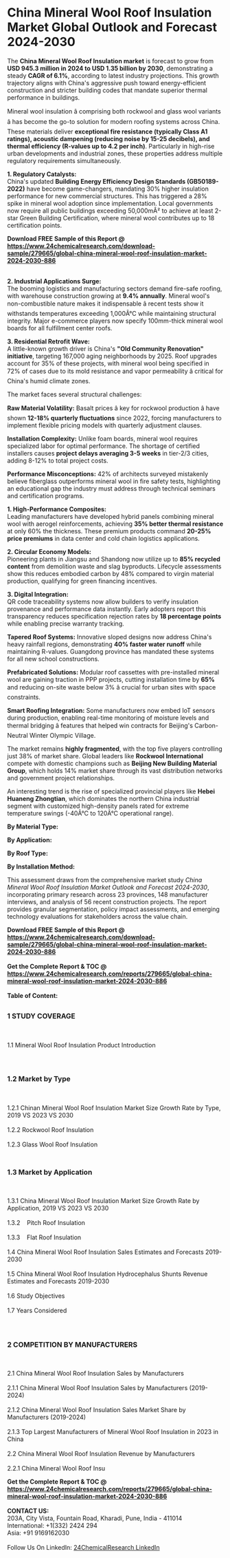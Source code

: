 <h1>China Mineral Wool Roof Insulation Market Global Outlook and Forecast 2024-2030</h1><p>The <strong>China Mineral Wool Roof Insulation market</strong> is forecast to grow from <strong>USD 945.3 million in 2024 to USD 1.35 billion by 2030</strong>, demonstrating a steady <strong>CAGR of 6.1%</strong>, according to latest industry projections. This growth trajectory aligns with China's aggressive push toward energy-efficient construction and stricter building codes that mandate superior thermal performance in buildings.</p><p>Mineral wool insulation â comprising both rockwool and glass wool variants â has become the go-to solution for modern roofing systems across China. These materials deliver <strong>exceptional fire resistance (typically Class A1 ratings), acoustic dampening (reducing noise by 15-25 decibels), and thermal efficiency (R-values up to 4.2 per inch)</strong>. Particularly in high-rise urban developments and industrial zones, these properties address multiple regulatory requirements simultaneously.</p><p><strong>1. Regulatory Catalysts:</strong><br>
China's updated <strong>Building Energy Efficiency Design Standards (GB50189-2022)</strong> have become game-changers, mandating 30% higher insulation performance for new commercial structures. This has triggered a 28% spike in mineral wool adoption since implementation. Local governments now require all public buildings exceeding 50,000mÂ² to achieve at least 2-star Green Building Certification, where mineral wool contributes up to 18 certification points.</p><div><b>Download FREE Sample of this Report @ 
            <a href="https://www.24chemicalresearch.com/download-sample/279665/global-china-mineral-wool-roof-insulation-market-2024-2030-886">
            https://www.24chemicalresearch.com/download-sample/279665/global-china-mineral-wool-roof-insulation-market-2024-2030-886</a></b></div><br><p><strong>2. Industrial Applications Surge:</strong><br>
The booming logistics and manufacturing sectors demand fire-safe roofing, with warehouse construction growing at <strong>9.4% annually</strong>. Mineral wool's non-combustible nature makes it indispensable â recent tests show it withstands temperatures exceeding 1,000Â°C while maintaining structural integrity. Major e-commerce players now specify 100mm-thick mineral wool boards for all fulfillment center roofs.</p><p><strong>3. Residential Retrofit Wave:</strong><br>
A little-known growth driver is China's <strong>"Old Community Renovation" initiative</strong>, targeting 167,000 aging neighborhoods by 2025. Roof upgrades account for 35% of these projects, with mineral wool being specified in 72% of cases due to its mold resistance and vapor permeability â critical for China's humid climate zones.</p><p>The market faces several structural challenges:</p><p><strong>Raw Material Volatility:</strong> Basalt prices â key for rockwool production â have shown <strong>12-18% quarterly fluctuations</strong> since 2022, forcing manufacturers to implement flexible pricing models with quarterly adjustment clauses.</p><p><strong>Installation Complexity:</strong> Unlike foam boards, mineral wool requires specialized labor for optimal performance. The shortage of certified installers causes <strong>project delays averaging 3-5 weeks</strong> in tier-2/3 cities, adding 8-12% to total project costs.</p><p><strong>Performance Misconceptions:</strong> 42% of architects surveyed mistakenly believe fiberglass outperforms mineral wool in fire safety tests, highlighting an educational gap the industry must address through technical seminars and certification programs.</p><p><strong>1. High-Performance Composites:</strong><br>
Leading manufacturers have developed hybrid panels combining mineral wool with aerogel reinforcements, achieving <strong>35% better thermal resistance</strong> at only 60% the thickness. These premium products command <strong>20-25% price premiums</strong> in data center and cold chain logistics applications.</p><p><strong>2. Circular Economy Models:</strong><br>
Pioneering plants in Jiangsu and Shandong now utilize up to <strong>85% recycled content</strong> from demolition waste and slag byproducts. Lifecycle assessments show this reduces embodied carbon by 48% compared to virgin material production, qualifying for green financing incentives.</p><p><strong>3. Digital Integration:</strong><br>
QR code traceability systems now allow builders to verify insulation provenance and performance data instantly. Early adopters report this transparency reduces specification rejection rates by <strong>18 percentage points</strong> while enabling precise warranty tracking.</p><p><strong>Tapered Roof Systems:</strong> Innovative sloped designs now address China's heavy rainfall regions, demonstrating <strong>40% faster water runoff</strong> while maintaining R-values. Guangdong province has mandated these systems for all new school constructions.</p><p><strong>Prefabricated Solutions:</strong> Modular roof cassettes with pre-installed mineral wool are gaining traction in PPP projects, cutting installation time by <strong>65%</strong> and reducing on-site waste below 3% â crucial for urban sites with space constraints.</p><p><strong>Smart Roofing Integration:</strong> Some manufacturers now embed IoT sensors during production, enabling real-time monitoring of moisture levels and thermal bridging â features that helped win contracts for Beijing's Carbon-Neutral Winter Olympic Village.</p><p>The market remains <strong>highly fragmented</strong>, with the top five players controlling just 38% of market share. Global leaders like <strong>Rockwool International</strong> compete with domestic champions such as <strong>Beijing New Building Material Group</strong>, which holds 14% market share through its vast distribution networks and government project relationships.</p><p>An interesting trend is the rise of specialized provincial players like <strong>Hebei Huaneng Zhongtian</strong>, which dominates the northern China industrial segment with customized high-density panels rated for extreme temperature swings (-40Â°C to 120Â°C operational range).</p><p><strong>By Material Type:</strong></p><p><strong>By Application:</strong></p><p><strong>By Roof Type:</strong></p><p><strong>By Installation Method:</strong></p><p>This assessment draws from the comprehensive market study <em>China Mineral Wool Roof Insulation Market Outlook and Forecast 2024-2030</em>, incorporating primary research across 23 provinces, 148 manufacturer interviews, and analysis of 56 recent construction projects. The report provides granular segmentation, policy impact assessments, and emerging technology evaluations for stakeholders across the value chain.</p><div><b>Download FREE Sample of this Report @ 
            <a href="https://www.24chemicalresearch.com/download-sample/279665/global-china-mineral-wool-roof-insulation-market-2024-2030-886">
            https://www.24chemicalresearch.com/download-sample/279665/global-china-mineral-wool-roof-insulation-market-2024-2030-886</a></b></div><br><div><b>Get the Complete Report & TOC @ 
            <a href="https://www.24chemicalresearch.com/reports/279665/global-china-mineral-wool-roof-insulation-market-2024-2030-886">
            https://www.24chemicalresearch.com/reports/279665/global-china-mineral-wool-roof-insulation-market-2024-2030-886</a></b></div><br>
            <b>Table of Content:</b><p><h2><span style="font-size:16px"><strong>1 STUDY COVERAGE</strong></span></h2><br />
<p>1.1 Mineral Wool Roof Insulation Product Introduction</p><br />
<h2><span style="font-size:16px"><strong>1.2 Market by Type</strong></span></h2><br />
<p>1.2.1 Chinan Mineral Wool Roof Insulation Market Size Growth Rate by Type, 2019 VS 2023 VS 2030<br /><br />
1.2.2 Rockwool Roof Insulation&nbsp;&nbsp; &nbsp;<br /><br />
1.2.3 Glass Wool Roof Insulation<br /><br />
<h2><span style="font-size:16px"><strong>1.3 Market by Application</strong></span></h2><br />
<p>1.3.1 China Mineral Wool Roof Insulation Market Size Growth Rate by Application, 2019 VS 2023 VS 2030<br /><br />
1.3.2&nbsp;&nbsp; &nbsp;Pitch Roof Insulation<br /><br />
1.3.3&nbsp;&nbsp; &nbsp;Flat Roof Insulation<br /><br />
1.4 China Mineral Wool Roof Insulation Sales Estimates and Forecasts 2019-2030<br /><br />
1.5 China Mineral Wool Roof Insulation Hydrocephalus Shunts Revenue Estimates and Forecasts 2019-2030<br /><br />
1.6 Study Objectives<br /><br />
1.7 Years Considered</p><br />
<h2><span style="font-size:16px"><strong>2 COMPETITION BY MANUFACTURERS</strong></span></h2><br />
<p>2.1 China Mineral Wool Roof Insulation Sales by Manufacturers<br /><br />
2.1.1 China Mineral Wool Roof Insulation Sales by Manufacturers (2019-2024)<br /><br />
2.1.2 China Mineral Wool Roof Insulation Sales Market Share by Manufacturers (2019-2024)<br /><br />
2.1.3 Top Largest Manufacturers of Mineral Wool Roof Insulation in 2023 in China<br /><br />
2.2 China Mineral Wool Roof Insulation Revenue by Manufacturers<br /><br />
2.2.1 China Mineral Wool Roof Insu</p><div><b>Get the Complete Report & TOC @ 
            <a href="https://www.24chemicalresearch.com/reports/279665/global-china-mineral-wool-roof-insulation-market-2024-2030-886">
            https://www.24chemicalresearch.com/reports/279665/global-china-mineral-wool-roof-insulation-market-2024-2030-886</a></b></div><br><b>CONTACT US:</b><br>
            203A, City Vista, Fountain Road, Kharadi, Pune, India - 411014<br>
            International: +1(332) 2424 294<br>
            Asia: +91 9169162030 <br><br>
            Follow Us On LinkedIn: <a href="https://www.linkedin.com/company/24chemicalresearch/">24ChemicalResearch LinkedIn</a>